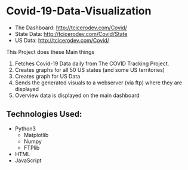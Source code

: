 # Covid-19-Data-Visualization
- The Dashboard: http://tcicerodev.com/Covid/
- State Data: http://tcicerodev.com/Covid/State
- US Data: http://tcicerodev.com/Covid/

This Project does these Main things
1. Fetches Covid-19 Data daily from The COVID Tracking Project. 
2. Creates graphs for all 50 US states (and some US territories)
3. Creates graph for US Data
4. Sends the generated visuals to a webserver (via ftp) where they are displayed
5. Overview data is displayed on the main dashboard

## Technologies Used: ##
- Python3
  - Matplotlib
  - Numpy
  - FTPlib
- HTML
- JavaScript
